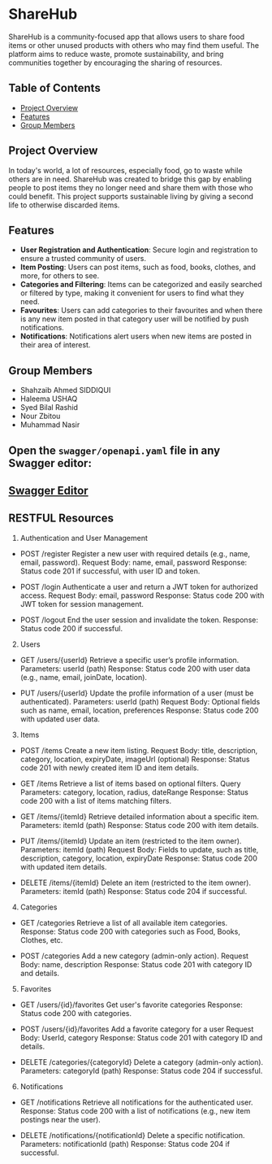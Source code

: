 # ShareHub

ShareHub is a community-focused app that allows users to share food items or other unused products with others who may find them useful. The platform aims to reduce waste, promote sustainability, and bring communities together by encouraging the sharing of resources.

## Table of Contents

- [Project Overview](#project-overview)
- [Features](#features)
- [Group Members](#group-members)

## Project Overview

In today's world, a lot of resources, especially food, go to waste while others are in need. ShareHub was created to bridge this gap by enabling people to post items they no longer need and share them with those who could benefit. This project supports sustainable living by giving a second life to otherwise discarded items.

## Features

- **User Registration and Authentication**: Secure login and registration to ensure a trusted community of users.
- **Item Posting**: Users can post items, such as food, books, clothes, and more, for others to see.
- **Categories and Filtering**: Items can be categorized and easily searched or filtered by type, making it convenient for users to find what they need.
- **Favourites**: Users can add categories to their favourites and when there is any new item posted in that category user will be notified by push notifications.
- **Notifications**: Notifications alert users when new items are posted in their area of interest.

## Group Members
- Shahzaib Ahmed SIDDIQUI
- Haleema USHAQ
- Syed Bilal Rashid
- Nour Zbitou
- Muhammad Nasir

## Open the `swagger/openapi.yaml` file in any Swagger editor:
## [Swagger Editor](https://editor.swagger.io/)

## RESTFUL Resources
1. Authentication and User Management

- POST /register
Register a new user with required details (e.g., name, email, password).
Request Body: name, email, password
Response: Status code 201 if successful, with user ID and token.

- POST /login
Authenticate a user and return a JWT token for authorized access.
Request Body: email, password
Response: Status code 200 with JWT token for session management.

- POST /logout
End the user session and invalidate the token.
Response: Status code 200 if successful.

2. Users

- GET /users/{userId}
Retrieve a specific user’s profile information.
Parameters: userId (path)
Response: Status code 200 with user data (e.g., name, email, joinDate, location).

- PUT /users/{userId}
Update the profile information of a user (must be authenticated).
Parameters: userId (path)
Request Body: Optional fields such as name, email, location, preferences
Response: Status code 200 with updated user data.

3. Items

- POST /items
Create a new item listing.
Request Body: title, description, category, location, expiryDate, imageUrl (optional)
Response: Status code 201 with newly created item ID and item details.

- GET /items
Retrieve a list of items based on optional filters.
Query Parameters: category, location, radius, dateRange
Response: Status code 200 with a list of items matching filters.

- GET /items/{itemId}
Retrieve detailed information about a specific item.
Parameters: itemId (path)
Response: Status code 200 with item details.

- PUT /items/{itemId}
Update an item (restricted to the item owner).
Parameters: itemId (path)
Request Body: Fields to update, such as title, description, category, location, expiryDate
Response: Status code 200 with updated item details.

- DELETE /items/{itemId}
Delete an item (restricted to the item owner).
Parameters: itemId (path)
Response: Status code 204 if successful.

4. Categories

- GET /categories
Retrieve a list of all available item categories.
Response: Status code 200 with categories such as Food, Books, Clothes, etc.

- POST /categories
Add a new category (admin-only action).
Request Body: name, description
Response: Status code 201 with category ID and details.

5. Favorites

- GET /users/{id}/favorites
Get user's favorite categories
Response: Status code 200 with categories.

- POST /users/{id}/favorites
Add a favorite category for a user
Request Body: UserId, category
Response: Status code 201 with category ID and details.

- DELETE /categories/{categoryId}
Delete a category (admin-only action).
Parameters: categoryId (path)
Response: Status code 204 if successful.

6. Notifications

- GET /notifications
Retrieve all notifications for the authenticated user.
Response: Status code 200 with a list of notifications (e.g., new item postings near the user).

- DELETE /notifications/{notificationId}
Delete a specific notification.
Parameters: notificationId (path)
Response: Status code 204 if successful.


